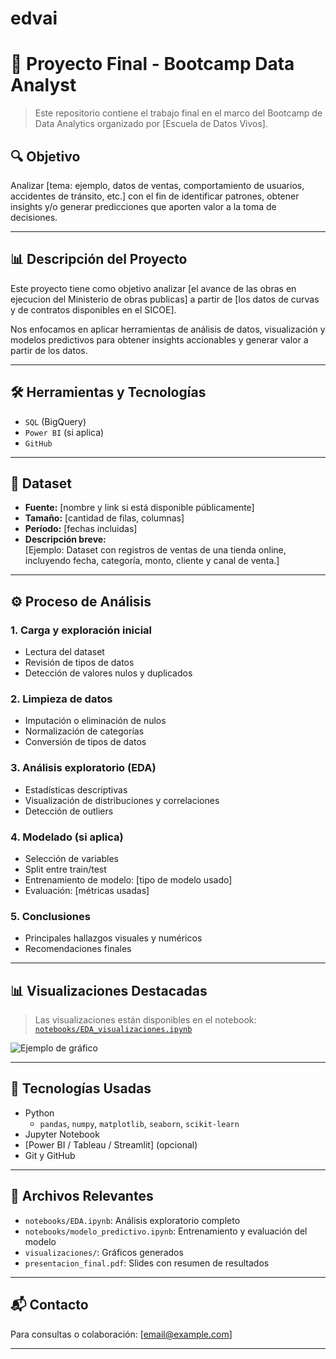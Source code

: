 # edvai
# 🧠 Proyecto Final - Bootcamp Data Analyst

> Este repositorio contiene el trabajo final en el marco del Bootcamp de Data Analytics organizado por [Escuela de Datos Vivos].

## 🔍 Objetivo

Analizar [tema: ejemplo, datos de ventas, comportamiento de usuarios, accidentes de tránsito, etc.] con el fin de identificar patrones, obtener insights y/o generar predicciones que aporten valor a la toma de decisiones.

---

## 📊 Descripción del Proyecto

Este proyecto tiene como objetivo analizar [el avance de las obras en ejecucion del Ministerio de obras publicas] a partir de [los datos de curvas y de contratos disponibles en el SICOE].

Nos enfocamos en aplicar herramientas de análisis de datos, visualización y modelos predictivos para obtener insights accionables y generar valor a partir de los datos.

---

## 🛠️ Herramientas y Tecnologías

- `SQL` (BigQuery)
- `Power BI` (si aplica)
- `GitHub`

---


## 📂 Dataset

- **Fuente:** [nombre y link si está disponible públicamente]
- **Tamaño:** [cantidad de filas, columnas]
- **Período:** [fechas incluidas]
- **Descripción breve:**  
  [Ejemplo: Dataset con registros de ventas de una tienda online, incluyendo fecha, categoría, monto, cliente y canal de venta.]

---

## ⚙️ Proceso de Análisis

### 1. Carga y exploración inicial
- Lectura del dataset
- Revisión de tipos de datos
- Detección de valores nulos y duplicados

### 2. Limpieza de datos
- Imputación o eliminación de nulos
- Normalización de categorías
- Conversión de tipos de datos

### 3. Análisis exploratorio (EDA)
- Estadísticas descriptivas
- Visualización de distribuciones y correlaciones
- Detección de outliers

### 4. Modelado (si aplica)
- Selección de variables
- Split entre train/test
- Entrenamiento de modelo: [tipo de modelo usado]
- Evaluación: [métricas usadas]

### 5. Conclusiones
- Principales hallazgos visuales y numéricos
- Recomendaciones finales

---

## 📊 Visualizaciones Destacadas

> Las visualizaciones están disponibles en el notebook:  
> [`notebooks/EDA_visualizaciones.ipynb`](notebooks/EDA_visualizaciones.ipynb)

![Ejemplo de gráfico](visualizaciones/grafico1.png)

---

## 🧪 Tecnologías Usadas

- Python
  - `pandas`, `numpy`, `matplotlib`, `seaborn`, `scikit-learn`
- Jupyter Notebook
- [Power BI / Tableau / Streamlit] (opcional)
- Git y GitHub

---

## 📎 Archivos Relevantes

- `notebooks/EDA.ipynb`: Análisis exploratorio completo  
- `notebooks/modelo_predictivo.ipynb`: Entrenamiento y evaluación del modelo  
- `visualizaciones/`: Gráficos generados  
- `presentacion_final.pdf`: Slides con resumen de resultados  

---


## 📬 Contacto

Para consultas o colaboración: [email@example.com]

---


